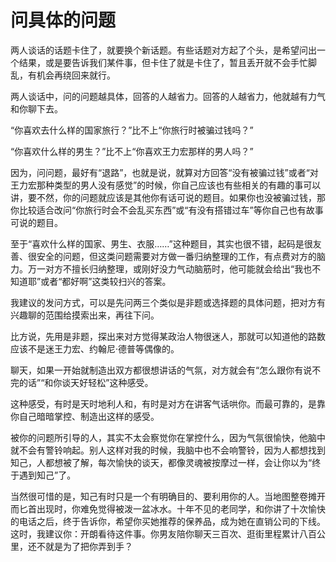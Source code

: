 # 问具体的问题

两人谈话的话题卡住了，就要换个新话题。有些话题对方起了个头，是希望问出一个结果，或是要告诉我们某件事，但卡住了就是卡住了，暂且丢开就不会手忙脚乱，有机会再绕回来就行。 

两人谈话中，问的问题越具体，回答的人越省力。回答的人越省力，他就越有力气和你聊下去。 

“你喜欢去什么样的国家旅行？”比不上“你旅行时被骗过钱吗？” 

“你喜欢什么样的男生？”比不上“你喜欢王力宏那样的男人吗？” 

因为，问问题，最好有“退路”，也就是说，就算对方回答“没有被骗过钱”或者“对王力宏那种类型的男人没有感觉”的时候，你自己应该也有些相关的有趣的事可以讲，要不然，你的问题就应该是其他你有话可说的题目。如果你也没被骗过钱，那你比较适合改问“你旅行时会不会乱买东西”或“有没有搭错过车”等你自己也有故事可说的题目。 

至于“喜欢什么样的国家、男生、衣服……”这种题目，其实也很不错，起码是很友善、很安全的问题，但这类问题需要对方做一番归纳整理的工作，有点费对方的脑力。万一对方不擅长归纳整理，或刚好没力气动脑筋时，他可能就会给出“我也不知道耶”或者“都好啊”这类较扫兴的答案。 

我建议的发问方式，可以是先问两三个类似是非题或选择题的具体问题，把对方有兴趣聊的范围给摸索出来，再往下问。 

比方说，先用是非题，探出来对方觉得某政治人物很迷人，那就可以知道他的路数应该不是迷王力宏、约翰尼·德普等偶像的。 

聊天，如果一开始就制造出双方都很想讲话的气氛，对方就会有“怎么跟你有说不完的话”“和你谈天好轻松”这种感受。 

这种感受，有时是天时地利人和，有时是对方在讲客气话哄你。而最可靠的，是靠你自己暗暗掌控、制造出这样的感受。 

被你的问题所引导的人，其实不太会察觉你在掌控什么，因为气氛很愉快，他脑中就不会有警铃响起。别人这样对我的时候，我脑中也不会响警铃，因为人都想找到知己，人都想被了解，每次愉快的谈天，都像灵魂被按摩过一样，会让你以为“终于遇到知己”了。 

当然很可惜的是，知己有时只是一个有明确目的、要利用你的人。当地图整卷摊开而匕首出现时，你难免觉得被泼一盆冰水。十年不见的老同学，和你讲了十次愉快的电话之后，终于告诉你，希望你买她推荐的保养品，成为她在直销公司的下线。这时，我建议你：开朗看待这件事。你男友陪你聊天三百次、逛街里程累计八百公里，还不就是为了把你弄到手？